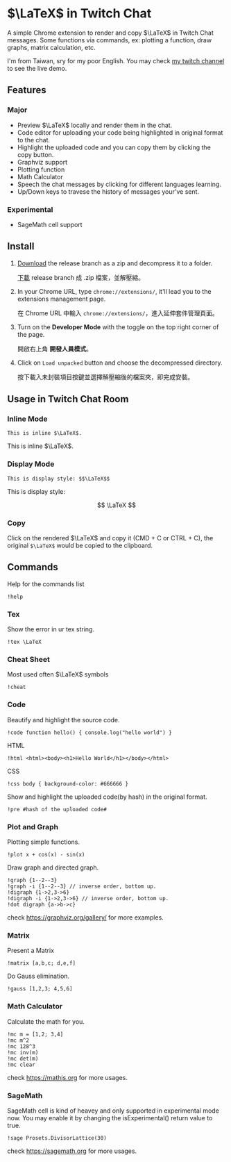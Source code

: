 # $\LaTeX$ in Twitch Chat

A simple Chrome extension to render and copy $\LaTeX$ in Twitch Chat messages.
Some functions via commands, ex: plotting a function, draw graphs, matrix calculation, etc.

I'm from Taiwan, sry for my poor English. You may check [my twitch channel](https://twitch.tv/RintarouTW) to see the live demo.

## Features

### Major

- Preview $\LaTeX$ locally and render them in the chat.
- Code editor for uploading your code being highlighted in original format to the chat.
 - Highlight the uploaded code and you can copy them by clicking the copy button.
- Graphviz support
- Plotting function
- Math Calculator
- Speech the chat messages by clicking for different languages learning.
- Up/Down keys to travese the history of messages your've sent.

### Experimental

- SageMath cell support

## Install

1. [Download](https://github.com/RintarouTW/LaTeX4TwitchChat/zipball/release) the release branch as a zip and decompress it to a folder.

   [下載](https://github.com/RintarouTW/LaTeX4TwitchChat/zipball/release) release branch 成 .zip 檔案，並解壓縮。
2. In your Chrome URL, type `chrome://extensions/`, it'll lead you to the extensions management page.

   在 Chrome URL 中輸入 `chrome://extensions/`，進入延伸套件管理頁面。
3. Turn on the **Developer Mode** with the toggle on the top right corner of the page.

   開啟右上角 **開發人員模式**。
4. Click on `Load unpacked`  button and choose the decompressed directory.

   按下載入未封裝項目按鍵並選擇解壓縮後的檔案夾，即完成安裝。

## Usage in Twitch Chat Room

### Inline Mode

```
This is inline $\LaTeX$.
```

This is inline $\LaTeX$.

### Display Mode

```
This is display style: $$\LaTeX$$
```

This is display style: 

$$
\LaTeX
$$

### Copy

Click on the rendered $\LaTeX$ and copy it (CMD + C or CTRL + C), the original ```$\LaTeX$``` would be copied to the clipboard.

## Commands

Help for the commands list

```
!help
```

### Tex

Show the error in ur tex string.

```
!tex \LaTeX
```


### Cheat Sheet

Most used often $\LaTeX$ symbols

```
!cheat
```

### Code

Beautify and highlight the source code.

```
!code function hello() { console.log("hello world") }
```

HTML

```
!html <html><body><h1>Hello World</h1></body></html>
```

CSS

```
!css body { background-color: #666666 }
```

Show and highlight the uploaded code(by hash) in the original format.

```
!pre #hash of the uploaded code#
```

### Plot and Graph

Plotting simple functions.

```
!plot x + cos(x) - sin(x)
```

Draw graph and directed graph.

```
!graph {1--2--3}
!graph -i {1--2--3} // inverse order, bottom up.
!digraph {1->2,3->6}
!digraph -i {1->2,3->6} // inverse order, bottom up.
!dot digraph {a->b->c}
```
check https://graphviz.org/gallery/ for more examples.

### Matrix

Present a Matrix

```
!matrix [a,b,c; d,e,f]
```

Do Gauss elimination.

```
!gauss [1,2,3; 4,5,6]
```

### Math Calculator

Calculate the math for you.

```
!mc m = [1,2; 3,4]
!mc m^2
!mc 128^3
!mc inv(m)
!mc det(m)
!mc clear
```

check https://mathjs.org for more usages.

### SageMath

SageMath cell is kind of heavey and only supported in experimental mode now.
You may enable it by changing the isExperimental() return value to true.

```
!sage Prosets.DivisorLattice(30)
```

check https://sagemath.org for more usages.

<script src="./assets/latex_render.js"></script>

